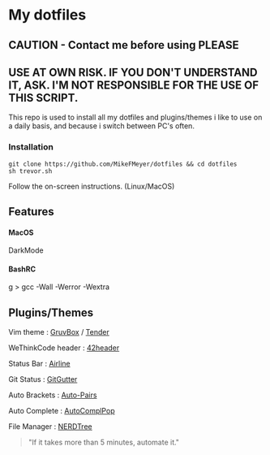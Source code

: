 # My dotfiles

## CAUTION - Contact me before using PLEASE
## USE AT OWN RISK. IF YOU DON'T UNDERSTAND IT, ASK. I'M NOT RESPONSIBLE FOR THE USE OF THIS SCRIPT. 

This repo is used to install all my dotfiles and plugins/themes i like to use on a daily basis, and because i switch between PC's often.
### Installation
```
git clone https://github.com/MikeFMeyer/dotfiles && cd dotfiles
sh trevor.sh
```
Follow the on-screen instructions. (Linux/MacOS)
## Features
#### MacOS
DarkMode
#### BashRC
g > gcc -Wall -Werror -Wextra
## Plugins/Themes
Vim theme :  [GruvBox](https://github.com/morhetz/gruvbox)  /  [Tender](https://github.com/jacoborus/tender.vim)

WeThinkCode header :  [42header](https://github.com/pbondoer/vim-42header) 

Status Bar :  [Airline](https://github.com/vim-airline/vim-airline)

Git Status :  [GitGutter](https://github.com/airblade/vim-gitgutter)

Auto Brackets :  [Auto-Pairs](https://github.com/jiangmiao/auto-pairs)

Auto Complete :  [AutoComplPop](https://github.com/vim-scripts/AutoComplPop)

File Manager :  [NERDTree](https://github.com/scrooloose/nerdtree)

>"If it takes more than 5 minutes, automate it."
